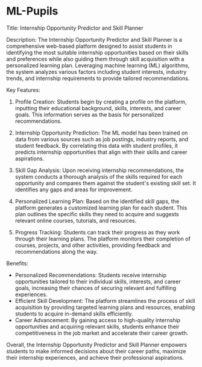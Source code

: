 # ML-Pupils
Title: Internship Opportunity Predictor and Skill Planner

Description:
The Internship Opportunity Predictor and Skill Planner is a comprehensive web-based platform designed to assist students in identifying the most suitable internship opportunities based on their skills and preferences while also guiding them through skill acquisition with a personalized learning plan. Leveraging machine learning (ML) algorithms, the system analyzes various factors including student interests, industry trends, and internship requirements to provide tailored recommendations.

Key Features:

1. Profile Creation: Students begin by creating a profile on the platform, inputting their educational background, skills, interests, and career goals. This information serves as the basis for personalized recommendations.

2. Internship Opportunity Prediction: The ML model has been trained on data from various sources such as job postings, industry reports, and student feedback. By correlating this data with student profiles, it predicts internship opportunities that align with their skills and career aspirations.

3. Skill Gap Analysis: Upon receiving internship recommendations, the system conducts a thorough analysis of the skills required for each opportunity and compares them against the student's existing skill set. It identifies any gaps and areas for improvement.

4. Personalized Learning Plan: Based on the identified skill gaps, the platform generates a customized learning plan for each student. This plan outlines the specific skills they need to acquire and suggests relevant online courses, tutorials, and resources.

5. Progress Tracking: Students can track their progress as they work through their learning plans. The platform monitors their completion of courses, projects, and other activities, providing feedback and recommendations along the way.

Benefits:

- Personalized Recommendations: Students receive internship opportunities tailored to their individual skills, interests, and career goals, increasing their chances of securing relevant and fulfilling experiences.
- Efficient Skill Development: The platform streamlines the process of skill acquisition by providing targeted learning plans and resources, enabling students to acquire in-demand skills efficiently.
- Career Advancement: By gaining access to high-quality internship opportunities and acquiring relevant skills, students enhance their competitiveness in the job market and accelerate their career growth.

Overall, the Internship Opportunity Predictor and Skill Planner empowers students to make informed decisions about their career paths, maximize their internship experiences, and achieve their professional aspirations.
